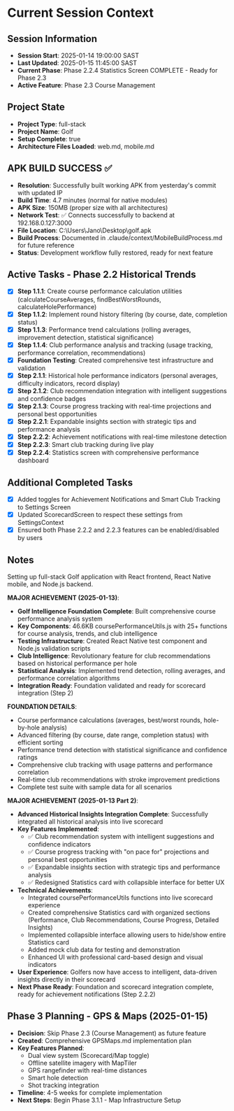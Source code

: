 # Current Session Context

## Session Information
- **Session Start**: 2025-01-14 19:00:00 SAST
- **Last Updated**: 2025-01-15 11:45:00 SAST
- **Current Phase**: Phase 2.2.4 Statistics Screen COMPLETE - Ready for Phase 2.3
- **Active Feature**: Phase 2.3 Course Management

## Project State
- **Project Type**: full-stack
- **Project Name**: Golf
- **Setup Complete**: true
- **Architecture Files Loaded**: web.md, mobile.md

## APK BUILD SUCCESS ✅
- **Resolution**: Successfully built working APK from yesterday's commit with updated IP
- **Build Time**: 4.7 minutes (normal for native modules)
- **APK Size**: 150MB (proper size with all architectures)
- **Network Test**: ✅ Connects successfully to backend at 192.168.0.127:3000
- **File Location**: C:\Users\Jano\Desktop\golf.apk
- **Build Process**: Documented in .claude/context/MobileBuildProcess.md for future reference
- **Status**: Development workflow fully restored, ready for next feature

## Active Tasks - Phase 2.2 Historical Trends
- [x] **Step 1.1.1**: Create course performance calculation utilities (calculateCourseAverages, findBestWorstRounds, calculateHolePerformance)
- [x] **Step 1.1.2**: Implement round history filtering (by course, date, completion status)
- [x] **Step 1.1.3**: Performance trend calculations (rolling averages, improvement detection, statistical significance)
- [x] **Step 1.1.4**: Club performance analysis and tracking (usage tracking, performance correlation, recommendations)
- [x] **Foundation Testing**: Created comprehensive test infrastructure and validation
- [x] **Step 2.1.1**: Historical hole performance indicators (personal averages, difficulty indicators, record display)
- [x] **Step 2.1.2**: Club recommendation integration with intelligent suggestions and confidence badges
- [x] **Step 2.1.3**: Course progress tracking with real-time projections and personal best opportunities
- [x] **Step 2.2.1**: Expandable insights section with strategic tips and performance analysis
- [x] **Step 2.2.2**: Achievement notifications with real-time milestone detection
- [x] **Step 2.2.3**: Smart club tracking during live play
- [x] **Step 2.2.4**: Statistics screen with comprehensive performance dashboard

## Additional Completed Tasks
- [x] Added toggles for Achievement Notifications and Smart Club Tracking to Settings Screen
- [x] Updated ScorecardScreen to respect these settings from SettingsContext
- [x] Ensured both Phase 2.2.2 and 2.2.3 features can be enabled/disabled by users

## Notes
Setting up full-stack Golf application with React frontend, React Native mobile, and Node.js backend.

**MAJOR ACHIEVEMENT (2025-01-13)**:
- **Golf Intelligence Foundation Complete**: Built comprehensive course performance analysis system
- **Key Components**: 46.6KB coursePerformanceUtils.js with 25+ functions for course analysis, trends, and club intelligence
- **Testing Infrastructure**: Created React Native test component and Node.js validation scripts
- **Club Intelligence**: Revolutionary feature for club recommendations based on historical performance per hole
- **Statistical Analysis**: Implemented trend detection, rolling averages, and performance correlation algorithms
- **Integration Ready**: Foundation validated and ready for scorecard integration (Step 2)

**FOUNDATION DETAILS**:
- Course performance calculations (averages, best/worst rounds, hole-by-hole analysis)
- Advanced filtering (by course, date range, completion status) with efficient sorting
- Performance trend detection with statistical significance and confidence ratings
- Comprehensive club tracking with usage patterns and performance correlation
- Real-time club recommendations with stroke improvement predictions
- Complete test suite with sample data for all scenarios

**MAJOR ACHIEVEMENT (2025-01-13 Part 2)**:
- **Advanced Historical Insights Integration Complete**: Successfully integrated all historical analysis into live scorecard
- **Key Features Implemented**:
  * ✅ Club recommendation system with intelligent suggestions and confidence indicators
  * ✅ Course progress tracking with "on pace for" projections and personal best opportunities
  * ✅ Expandable insights section with strategic tips and performance analysis
  * ✅ Redesigned Statistics card with collapsible interface for better UX
- **Technical Achievements**:
  * Integrated coursePerformanceUtils functions into live scorecard experience
  * Created comprehensive Statistics card with organized sections (Performance, Club Recommendations, Course Progress, Detailed Insights)
  * Implemented collapsible interface allowing users to hide/show entire Statistics card
  * Added mock club data for testing and demonstration
  * Enhanced UI with professional card-based design and visual indicators
- **User Experience**: Golfers now have access to intelligent, data-driven insights directly in their scorecard
- **Next Phase Ready**: Foundation and scorecard integration complete, ready for achievement notifications (Step 2.2.2)

## Phase 3 Planning - GPS & Maps (2025-01-15)
- **Decision**: Skip Phase 2.3 (Course Management) as future feature
- **Created**: Comprehensive GPSMaps.md implementation plan
- **Key Features Planned**:
  - Dual view system (Scorecard/Map toggle)
  - Offline satellite imagery with MapTiler
  - GPS rangefinder with real-time distances
  - Smart hole detection
  - Shot tracking integration
- **Timeline**: 4-5 weeks for complete implementation
- **Next Steps**: Begin Phase 3.1.1 - Map Infrastructure Setup